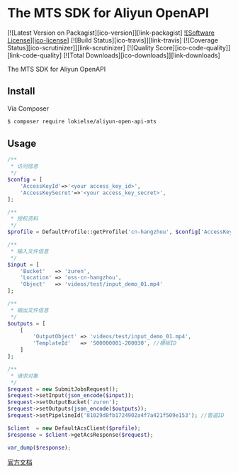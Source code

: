 The MTS SDK for Aliyun OpenAPI
==============================

[![Latest Version on Packagist][ico-version]][link-packagist]
[![Software License][ico-license]](LICENSE.md)
[![Build Status][ico-travis]][link-travis]
[![Coverage Status][ico-scrutinizer]][link-scrutinizer]
[![Quality Score][ico-code-quality]][link-code-quality]
[![Total Downloads][ico-downloads]][link-downloads]


The MTS SDK for Aliyun OpenAPI

## Install

Via Composer

``` bash
$ composer require lokielse/aliyun-open-api-mts
```

## Usage

```php
/**
 * 访问信息
 */
$config = [
	'AccessKeyId'=>'<your access_key_id>',
	'AccessKeySecret'=>'<your access_key_secret>',
];

/**
 * 授权资料
 */
$profile = DefaultProfile::getProfile('cn-hangzhou', $config['AccessKeyId'], $config['AccessKeySecret']);

/**
 * 输入文件信息
 */
$input = [
	'Bucket'   => 'zuren',
	'Location' => 'oss-cn-hangzhou',
	'Object'   => 'videos/test/input_demo_01.mp4'
];

/**
 * 输出文件信息
 */
$outputs = [
	[
		'OutputObject' => 'videos/test/input_demo_01.mp4',
		'TemplateId'   => 'S00000001-200030', //模板ID
	]
];

/**
 * 请求对象
 */
$request = new SubmitJobsRequest();
$request->setInput(json_encode($input));
$request->setOutputBucket('zuren');
$request->setOutputs(json_encode($outputs));
$request->setPipelineId('81029d8fb1724902a4f7a421f509e153'); //管道ID

$client  = new DefaultAcsClient($profile);
$response = $client->getAcsResponse($request);

var_dump($response);
```

[官方文档](https://help.aliyun.com/document_detail/mts/api-reference/trans-ossfile/SubmitJobs.html)